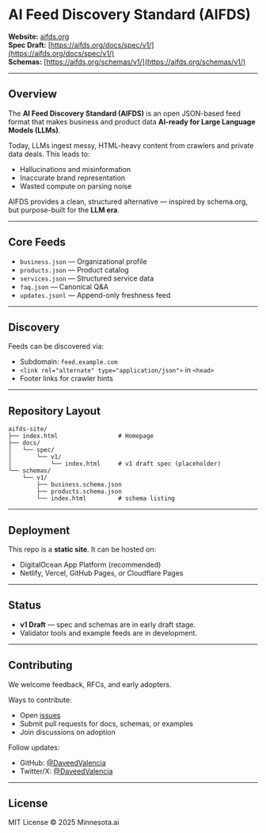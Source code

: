 # AI Feed Discovery Standard (AIFDS)

**Website:** [aifds.org](https://aifds.org)  
**Spec Draft:** [https://aifds.org/docs/spec/v1/](https://aifds.org/docs/spec/v1/)  
**Schemas:** [https://aifds.org/schemas/v1/](https://aifds.org/schemas/v1/)  

---

## Overview
The **AI Feed Discovery Standard (AIFDS)** is an open JSON-based feed format that makes business and product data **AI-ready for Large Language Models (LLMs)**.

Today, LLMs ingest messy, HTML-heavy content from crawlers and private data deals. This leads to:
- Hallucinations and misinformation  
- Inaccurate brand representation  
- Wasted compute on parsing noise  

AIFDS provides a clean, structured alternative — inspired by schema.org, but purpose-built for the **LLM era**.

---

## Core Feeds
- `business.json` — Organizational profile  
- `products.json` — Product catalog  
- `services.json` — Structured service data  
- `faq.json` — Canonical Q&A  
- `updates.jsonl` — Append-only freshness feed  

---

## Discovery
Feeds can be discovered via:
- Subdomain: `feed.example.com`  
- `<link rel="alternate" type="application/json">` in `<head>`  
- Footer links for crawler hints  

---

## Repository Layout
```
aifds-site/
├── index.html                 # Homepage
├── docs/
│   └── spec/
│       └── v1/
│           └── index.html     # v1 draft spec (placeholder)
└── schemas/
    └── v1/
        ├── business.schema.json
        ├── products.schema.json
        └── index.html         # schema listing
```

---

## Deployment
This repo is a **static site**. It can be hosted on:
- DigitalOcean App Platform (recommended)  
- Netlify, Vercel, GitHub Pages, or Cloudflare Pages  

---

## Status
- **v1 Draft** — spec and schemas are in early draft stage.  
- Validator tools and example feeds are in development.  

---

## Contributing
We welcome feedback, RFCs, and early adopters.  

Ways to contribute:
- Open [issues](https://github.com/DaveedValencia/aifds-site/issues)  
- Submit pull requests for docs, schemas, or examples  
- Join discussions on adoption  

Follow updates:  
- GitHub: [@DaveedValencia](https://github.com/DaveedValencia)  
- Twitter/X: [@DaveedValencia](https://x.com/DaveedValencia)  

---

## License
MIT License © 2025 Minnesota.ai
